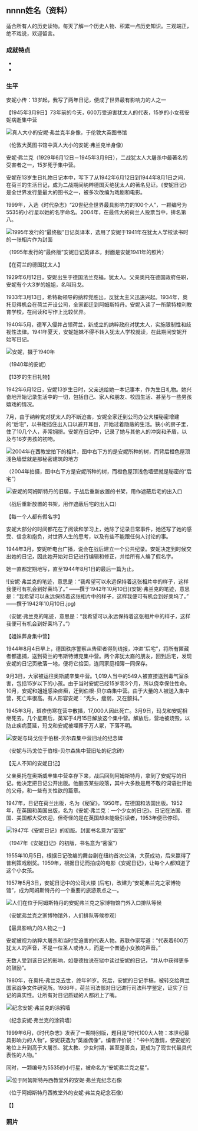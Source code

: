## nnnn姓名（资料）

适合所有人的历史读物。每天了解一个历史人物、积累一点历史知识。三观端正，绝不戏说，欢迎留言。  

### 成就特点

- ​
- ​


### 生平

安妮小传：13岁起，我写了两年日记，便成了世界最有影响力的人之一

【1945年3月9日】73年前的今天，600万受迫害犹太人的代表，15岁的小女孩安妮病逝集中营

![真人大小的安妮·弗兰克半身像，于伦敦大英图书馆](真人大小的安妮·弗兰克半身像，于伦敦大英图书馆.jpg)

（伦敦大英图书馆中真人大小的安妮·弗兰克半身像）

安妮·弗兰克（1929年6月12日－1945年3月9日），二战犹太人大屠杀中最著名的受害者之一，15岁死于集中营。

安妮在13岁生日礼物日记本中，写下了从1942年6月12日到1944年8月1日之间，在荷兰的生活日记，成为二战期间纳粹德国灭绝犹太人的著名见证。《安妮日记》是全世界发行量最大的图书之一，被多次改编为戏剧和电影。

1999年，入选《时代杂志》“20世纪全世界最具影响力的100个人”，一颗编号为5535的小行星以她的名字命名。2004年，在最伟大的荷兰人投票当中，排名第八。

![1995年发行的“最终版”日记英译本，选用了安妮于1941年在犹太人学校读书时的一张相片作为封面](1995年发行的“最终版”日记英译本，选用了安妮于1941年在犹太人学校读书时的一张相片作为封面.jpg)

（1995年发行的“最终版”安妮日记英译本，封面是安妮1941年的照片）

【在荷兰的德国犹太人】

1929年6月12日，安妮出生于德国法兰克福，犹太人。父亲奥托在德国政府任职，安妮有个大3岁的姐姐，名叫玛戈。

1933年3月13日，希特勒领导的纳粹党胜出，反犹太主义迅速兴起。1934年，奥托觅得机会在荷兰开设公司，全家都迁到阿姆斯特丹。安妮入读了一所蒙特梭利教育学校，在阅读和写作上比较优异。

1940年5月，德军入侵并占领荷兰，新成立的纳粹政府对犹太人，实施限制性和歧视性法律。1941年夏天，安妮姐妹不得不转入犹太人学校就读，在此期间安妮开始写日记。

![安妮，摄于1940年](安妮，摄于1940年.jpg)

（1940年的安妮）

【13岁的生日礼物】

1942年6月12日，安妮13岁生日时，父亲送给她一本记事本，作为生日礼物。她兴奋地开始记录生活中的一切，包括自己、家人和朋友、校园生活、甚至与一些男孩嬉戏的情况。

7月，由于纳粹党对犹太人的不断迫害，安妮全家迁到公司办公大楼秘密增建的“后宅”，以书柜挡住出入口以避开耳目，开始过着隐蔽的生活。狭小的房子里，住了10几个人，非常拥挤。安妮在日记中，记录了她与其他人的冲突和矛盾，以及与16岁男孩的初吻。

![2004年在西教堂拍下的相片，图中右下方的是安妮所种的树，而背后橙色屋顶浅色墙壁就是那秘密建筑的地方](2004年在西教堂拍下的相片，图中右下方的是安妮所种的树，而背后橙色屋顶浅色墙壁就是那秘密建筑的地方.jpg)

（2004年拍摄，图中右下方是安妮所种的树，而橙色屋顶浅色墙壁就是秘密的“后宅”）

![安妮的阿姆斯特丹的旧居，于战后重新放置的书架，用作遮蔽后宅的出入口](安妮的阿姆斯特丹的旧居，于战后重新放置的书架，用作遮蔽后宅的出入口.jpg)

（战后重新放置的书架，用作遮蔽后宅的出入口）

【每一个人都有假名字】

安妮大部分的时间都花在了阅读和学习上，她除了记录日常事件，她还写了她的感受、信念和抱负，对世界人生的思考，以及有些不能跟任何人讨论的事。

1944年3月，安妮听电台广播，说会在战后建立一个公共纪录。安妮决定到时候交出她的日记，因此她开始对日记进行编辑和修正，并给所有人编了假名字。

她一直都定期地写，直至1944年8月1日的最后一篇为止。

![安妮·弗兰克的笔迹，意思是：“我希望可以永远保持着这张相片中的样子，这样我便可有机会到好莱坞了。” ——撰于1942年10月10日](安妮·弗兰克的笔迹，意思是：“我希望可以永远保持着这张相片中的样子，这样我便可有机会到好莱坞了。” ——撰于1942年10月10日.jpg)

（安妮·弗兰克的笔迹，意思是：“我希望可以永远保持着这张相片中的样子，这样我便可有机会到好莱坞了。”）

【姐妹葬身集中营】

1944年8月4日早上，德国秩序警察从告密者得到线报，冲进“后宅”，将所有匿藏者都逮捕，送到荷兰的韦斯特博克集中营。两个非犹太裔的朋友，回到后宅，发现安妮的日记页散落一地，便将它拾回，连同家庭相簿一同保存。

9月3日，大家被运往奥斯威辛集中营。1,019人当中的549人被直接送到毒气室杀害，包括15岁以下的小孩。由于当时安妮已经15岁零3个月，所以侥幸保住性命。10月，安妮和姐姐感染疥癣，迁到伯根-贝尔森集中营。由于大量的人被送入集中营，死亡率很高。有人形容安妮：“秃头，瘦弱，又在颤抖。”

1945年3月，斑疹伤寒在营中散播，17,000人因此死亡。3月9日，玛戈和安妮相继死去。几个星期后，英军于4月15日解放这个集中营。解放后，营地被烧毁，以防止疾病蔓延，玛戈和安妮被埋葬于万人冢，下落不明。

![安妮与玛戈位于伯根-贝尔森集中营旧址的纪念碑](安妮与玛戈位于伯根-贝尔森集中营旧址的纪念碑.jpg)

（安妮与玛戈位于伯根-贝尔森集中营旧址的纪念碑）

【无人不知的安妮日记】

父亲奥托在奥斯威辛集中营幸存下来，战后回到阿姆斯特丹，拿到了安妮写的日记。他决定把日记公开出版。他删去某些段落，其中大多数是用不敬的词语批评她的父母，和一些有关性欲的篇章。

1947年，日记在荷兰出版，名为《秘室》。1950年，在德国和法国出版。1952年，在英国和美国出版，名为《安妮·弗兰克：一个少女的日记》。日记在法国、德国、美国都大受欢迎，但奇怪的是在英国却未能吸引读者，1953年便已停印。

![1947年《安妮日记》的初版。封面书名意为“密室”](1947年《安妮日记》的初版。封面书名意为“密室”.jpg)

（1947年《安妮日记》的初版，书名意为“密室”）

1955年10月5日，根据日记改编的舞台剧在纽约首次公演，大获成功，后来赢得了普利策戏剧奖。1959年，根据日记而拍成的电影《安妮日记》，让每个人都知道了这个小女孩。

1957年5月3日，安妮日记中的公司大楼 (后宅)，改建为“安妮弗兰克之家博物馆”，成为阿姆斯特丹的一个重要的旅游景点之一。

![人们在位于阿姆斯特丹的安妮弗兰克之家博物馆门外入口排队等候](人们在位于阿姆斯特丹的安妮弗兰克之家博物馆门外入口排队等候.jpg)

（安妮弗兰克之家博物馆外，人们排队等候参观）

【最具影响力的人物之一】

安妮被视为纳粹大屠杀和当时受迫害的代表人物。苏联作家写道：“代表着600万犹太人的声音，不是一位圣人或诗人，而是一个普通小女孩的声音。”

无数人受到该日记的影响，如曼德拉说在狱中读过安妮的日记，“并从中获得更多的鼓励”。

1980年，在奥托·弗兰克去世，终年91岁。死后，安妮的日记手稿，被转交给荷兰国家战争文件研究所。1986年，荷兰司法部对日记进行司法科学鉴定，证实了日记的真实性。让所有对日记质疑的人都闭上了嘴。

![纪念安妮·弗兰克的涂鸦墙](纪念安妮·弗兰克的涂鸦墙.jpg)

（纪念安妮·弗兰克的涂鸦墙）

1999年6月，《时代杂志》发表了一期特别版，题目是“时代100大人物：本世纪最具影响力的人物”，安妮获选为“英雄偶像”。编者评价说：“书中的激情，使安妮的地位上升到高于大屠杀、犹太教、少女时期，甚至是善良，更成为了现世代最具代表性的人物。”

同时，一颗编号为5535的小行星，被命名为“安妮弗兰克之星”。

![位于阿姆斯特丹西教堂外的安妮·弗兰克纪念石像](位于阿姆斯特丹西教堂外的安妮·弗兰克纪念石像.JPG)

（位于阿姆斯特丹西教堂外的安妮·弗兰克纪念石像）



【】

### 照片



























